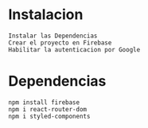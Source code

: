 # Instalacion

    Instalar las Dependencias
    Crear el proyecto en Firebase
    Habilitar la autenticacion por Google

# Dependencias

    npm install firebase
    npm i react-router-dom
    npm i styled-components
